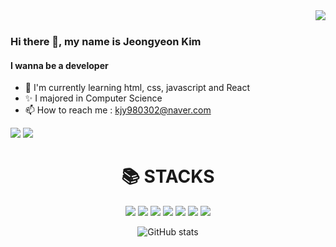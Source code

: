 <div align="right">
<img src="https://komarev.com/ghpvc/?username=yeon32&&style=flat-square" align="right" />
</div>  
  
<br/> 


### Hi there 👋, my name is Jeongyeon Kim
#### I wanna be a developer

- 🌱 I'm currently learning html, css, javascript and React
- ✨ I majored in Computer Science
- 📫 How to reach me : kjy980302@naver.com


<a href="https://github.com/yeon32" target="_blank"><img src="https://img.shields.io/badge/GitHub-2a2a2a?style=flat-square&logo=GigHub&logoColor=white"/></a>
<a href="https://www.instagram.com/32jyeon/" target="_blank"><img src="https://img.shields.io/badge/Instagram-a3669b?style=flat-square&logo=Instagram&logoColor=white"/></a>

<div align=center><h1>📚 STACKS</h1></div>

<div align=center> 
 <img src="https://img.shields.io/badge/html5-E34F26?style=for-the-badge&logo=html5&logoColor=white"> 
 <img src="https://img.shields.io/badge/css-1572B6?style=for-the-badge&logo=css3&logoColor=white"> 
 <img src="https://img.shields.io/badge/javascript-F7DF1E?style=for-the-badge&logo=javascript&logoColor=black"> 
 <img src="https://img.shields.io/badge/react-61DAFB?style=for-the-badge&logo=react&logoColor=black"> 
  <img src="https://img.shields.io/badge/java-007396?style=for-the-badge&logo=java&logoColor=white">
  <img src="https://img.shields.io/badge/github-181717?style=for-the-badge&logo=github&logoColor=white">
  <img src="https://img.shields.io/badge/git-F05032?style=for-the-badge&logo=git&logoColor=white">


  

![GitHub stats](https://github-readme-stats.vercel.app/api?username=yeon32&show_icons=true)  

  
  </div>





